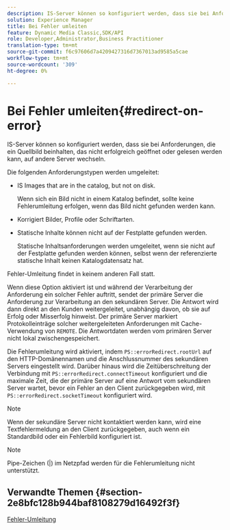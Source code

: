 ```yaml
---
description: IS-Server können so konfiguriert werden, dass sie bei Anforderungen, die ein Quellbild beinhalten, das nicht erfolgreich geöffnet oder gelesen werden kann, auf andere Server wechseln.
solution: Experience Manager
title: Bei Fehler umleiten
feature: Dynamic Media Classic,SDK/API
role: Developer,Administrator,Business Practitioner
translation-type: tm+mt
source-git-commit: f6c97606d7a4209427316d7367013ad9585a5cae
workflow-type: tm+mt
source-wordcount: '309'
ht-degree: 0%

---
```



# Bei Fehler umleiten{#redirect-on-error}

IS-Server können so konfiguriert werden, dass sie bei Anforderungen, die ein Quellbild beinhalten, das nicht erfolgreich geöffnet oder gelesen werden kann, auf andere Server wechseln.

Die folgenden Anforderungstypen werden umgeleitet:

* IS Images that are in the catalog, but not on disk.

   Wenn sich ein Bild nicht in einem Katalog befindet, sollte keine Fehlerumleitung erfolgen, wenn das Bild nicht gefunden werden kann.

* Korrigiert Bilder, Profile oder Schriftarten.
* Statische Inhalte können nicht auf der Festplatte gefunden werden.

   Statische Inhaltsanforderungen werden umgeleitet, wenn sie nicht auf der Festplatte gefunden werden können, selbst wenn der referenzierte statische Inhalt keinen Katalogdatensatz hat.

Fehler-Umleitung findet in keinem anderen Fall statt.

Wenn diese Option aktiviert ist und während der Verarbeitung der Anforderung ein solcher Fehler auftritt, sendet der primäre Server die Anforderung zur Verarbeitung an den sekundären Server. Die Antwort wird dann direkt an den Kunden weitergeleitet, unabhängig davon, ob sie auf Erfolg oder Misserfolg hinweist. Der primäre Server markiert Protokolleinträge solcher weitergeleiteten Anforderungen mit Cache-Verwendung von `REMOTE`. Die Antwortdaten werden vom primären Server nicht lokal zwischengespeichert.

Die Fehlerumleitung wird aktiviert, indem `PS::errorRedirect.rootUrl` auf den HTTP-Domänennamen und die Anschlussnummer des sekundären Servers eingestellt wird. Darüber hinaus wird die Zeitüberschreitung der Verbindung mit `PS::errorRedirect.connectTimeout` konfiguriert und die maximale Zeit, die der primäre Server auf eine Antwort vom sekundären Server wartet, bevor ein Fehler an den Client zurückgegeben wird, mit `PS::errorRedirect.socketTimeout` konfiguriert wird.

>[!NOTE]
>
>Wenn der sekundäre Server nicht kontaktiert werden kann, wird eine Textfehlermeldung an den Client zurückgegeben, auch wenn ein Standardbild oder ein Fehlerbild konfiguriert ist.

>[!NOTE]
>
>Pipe-Zeichen (|) im Netzpfad werden für die Fehlerumleitung nicht unterstützt.

## Verwandte Themen {#section-2e8bfc128b944baf8108279d16492f3f}

[Fehler-Umleitung](../../../is-api/image-serving-api-ref/c-configuration-and-administration/c-server-settings/r-error-redirection.md#reference-268b1bf6ce1b44bb979727c6f5daf1ac)
